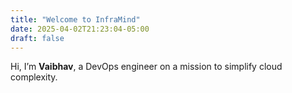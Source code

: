 ```yaml
---
title: "Welcome to InfraMind"
date: 2025-04-02T21:23:04-05:00
draft: false
---
```


Hi, I’m **Vaibhav**, a DevOps engineer on a mission to simplify cloud complexity.